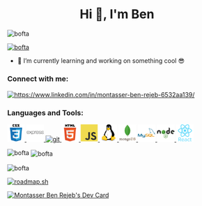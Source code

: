 <h1 align="center">Hi 👋, I'm Ben</h1>

<p align="left"> <img src="https://komarev.com/ghpvc/?username=bofta&label=Profile%20views&color=0e75b6&style=flat" alt="bofta" /> </p>

<p align="left"> <a href="https://github.com/ryo-ma/github-profile-trophy"><img src="https://github-profile-trophy.vercel.app/?username=bofta" alt="bofta" /></a> </p>

- 🌱 I’m currently learning and working on something cool 😎

<h3 align="left">Connect with me:</h3>
<p align="left">
<a href="https://linkedin.com/in/montasser-ben-rejeb-6532aa139/" target="blank"><img align="center" src="https://raw.githubusercontent.com/rahuldkjain/github-profile-readme-generator/master/src/images/icons/Social/linked-in-alt.svg" alt="https://www.linkedin.com/in/montasser-ben-rejeb-6532aa139/" height="30" width="40" /></a>
</p>

<h3 align="left">Languages and Tools:</h3>
<p align="left"> <a href="https://www.w3schools.com/css/" target="_blank" rel="noreferrer"> <img src="https://raw.githubusercontent.com/devicons/devicon/master/icons/css3/css3-original-wordmark.svg" alt="css3" width="40" height="40"/> </a> <a href="https://expressjs.com" target="_blank" rel="noreferrer"> <img src="https://raw.githubusercontent.com/devicons/devicon/master/icons/express/express-original-wordmark.svg"
 <img src="https://raw.githubusercontent.com/devicons/devicon/master/icons/python/python-original-wordmark.svg"  alt="express" width="40" height="40"/> </a> <a href="https://git-scm.com/" target="_blank" rel="noreferrer"> <img src="https://www.vectorlogo.zone/logos/git-scm/git-scm-icon.svg" alt="git" width="40" height="40"/> </a> <a href="https://www.w3.org/html/" target="_blank" rel="noreferrer"> <img src="https://raw.githubusercontent.com/devicons/devicon/master/icons/html5/html5-original-wordmark.svg" alt="html5" width="40" height="40"/> </a> <a href="https://developer.mozilla.org/en-US/docs/Web/JavaScript" target="_blank" rel="noreferrer"> <img src="https://raw.githubusercontent.com/devicons/devicon/master/icons/javascript/javascript-original.svg" alt="javascript" width="40" height="40"/> </a> <a href="https://www.linux.org/" target="_blank" rel="noreferrer"> <img src="https://raw.githubusercontent.com/devicons/devicon/master/icons/linux/linux-original.svg" alt="linux" width="40" height="40"/> </a> <a href="https://www.mongodb.com/" target="_blank" rel="noreferrer"> <img src="https://raw.githubusercontent.com/devicons/devicon/master/icons/mongodb/mongodb-original-wordmark.svg" alt="mongodb" width="40" height="40"/> </a> <a href="https://www.mysql.com/" target="_blank" rel="noreferrer"> <img src="https://raw.githubusercontent.com/devicons/devicon/master/icons/mysql/mysql-original-wordmark.svg" alt="mysql" width="40" height="40"/> </a> <a href="https://nodejs.org" target="_blank" rel="noreferrer"> <img src="https://raw.githubusercontent.com/devicons/devicon/master/icons/nodejs/nodejs-original-wordmark.svg" alt="nodejs" width="40" height="40"/> </a> <a href="https://reactjs.org/" target="_blank" rel="noreferrer"> <img src="https://raw.githubusercontent.com/devicons/devicon/master/icons/react/react-original-wordmark.svg" alt="react" width="40" height="40"/> </a> </p>

<p><img align="left" src="https://github-readme-stats.vercel.app/api/top-langs?username=bofta&show_icons=true&locale=en&layout=compact" alt="bofta" /></p>

<p>&nbsp;<img align="center" src="https://github-readme-stats.vercel.app/api?username=bofta&show_icons=true&locale=en" alt="bofta" /></p>

<p><img align="center" src="https://github-readme-streak-stats.herokuapp.com/?user=bofta&" alt="bofta" /></p>

<a href="https://roadmap.sh"><img src="https://roadmap.sh/card/tall/6676f3bb1992aeecaff07f93?variant=dark" alt="roadmap.sh"/></a>

<a href="https://app.daily.dev/montasserbenrejeb"><img src="https://api.daily.dev/devcards/v2/nynvhGU0j6Yyp5WW4DiAd.png?type=default&r=l8r" width="356" alt="Montasser Ben Rejeb's Dev Card"/></a>
